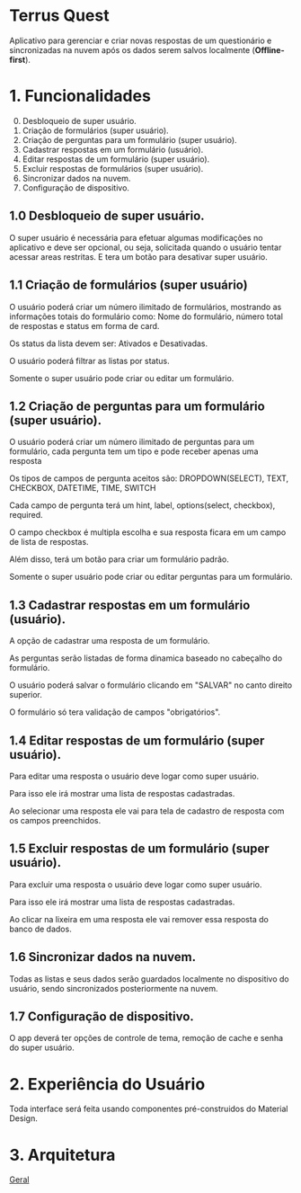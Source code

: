 # Terrus Quest

Aplicativo para gerenciar e criar novas respostas de um questionário e sincronizadas na nuvem após os dados serem salvos localmente (**Offline-first**).

# 1. Funcionalidades

0. Desbloqueio de super usuário.
1. Criação de formulários (super usuário).
2. Criação de perguntas para um formulário (super usuário).
3. Cadastrar respostas em um formulário (usuário).
4. Editar respostas de um formulário (super usuário).
5. Excluir respostas de formulários (super usuário).
6. Sincronizar dados na nuvem.
7. Configuração de dispositivo.

## 1.0 Desbloqueio de super usuário.

O super usuário é necessária para efetuar algumas modificações no aplicativo e deve ser opcional, ou seja, solicitada quando o usuário tentar acessar areas restritas.
E tera um botão para desativar super usuário.

## 1.1 Criação de formulários (super usuário)

O usuário poderá criar um número ilimitado de formulários, mostrando as informações totais do formulário como: Nome do formulário, número total de respostas e status em forma de card.

Os status da lista devem ser: Ativados e Desativadas.

O usuário poderá filtrar as listas por status.

Somente o super usuário pode criar ou editar um formulário.

## 1.2 Criação de perguntas para um formulário (super usuário).

O usuário poderá criar um número ilimitado de perguntas para um formulário, cada pergunta tem um tipo e pode receber apenas uma resposta

Os tipos de campos de pergunta aceitos são: DROPDOWN(SELECT), TEXT, CHECKBOX, DATETIME, TIME, SWITCH

Cada campo de pergunta terá um hint, label, options(select, checkbox), required.

O campo checkbox é multipla escolha e sua resposta ficara em um campo de lista de respostas.

Além disso, terá um botão para criar um formulário padrão.

Somente o super usuário pode criar ou editar perguntas para um formulário.

## 1.3 Cadastrar respostas em um formulário (usuário).

A opção de cadastrar uma resposta de um formulário.

As perguntas serão listadas de forma dinamica baseado no cabeçalho do formulário.

O usuário poderá salvar o formulário clicando em "SALVAR" no canto direito superior.

O formulário só tera validação de campos "obrigatórios".

## 1.4 Editar respostas de um formulário (super usuário).

Para editar uma resposta o usuário deve logar como super usuário.

Para isso ele irá mostrar uma lista de respostas cadastradas.

Ao selecionar uma resposta ele vai para tela de cadastro de resposta com os campos preenchidos.

## 1.5 Excluir respostas de um formulário (super usuário).

Para excluir uma resposta o usuário deve logar como super usuário.

Para isso ele irá mostrar uma lista de respostas cadastradas.

Ao clicar na lixeira em uma resposta ele vai remover essa resposta do banco de dados.

## 1.6 Sincronizar dados na nuvem.

Todas as listas e seus dados serão guardados localmente no dispositivo do usuário, sendo sincronizados posteriormente na nuvem.

## 1.7 Configuração de dispositivo.

O app deverá ter opções de controle de tema, remoção de cache e senha do super usuário.

# 2. Experiência do Usuário

Toda interface será feita usando componentes pré-construidos do Material Design.

# 3. Arquitetura

[Geral](ARCHITECTURE.md)
